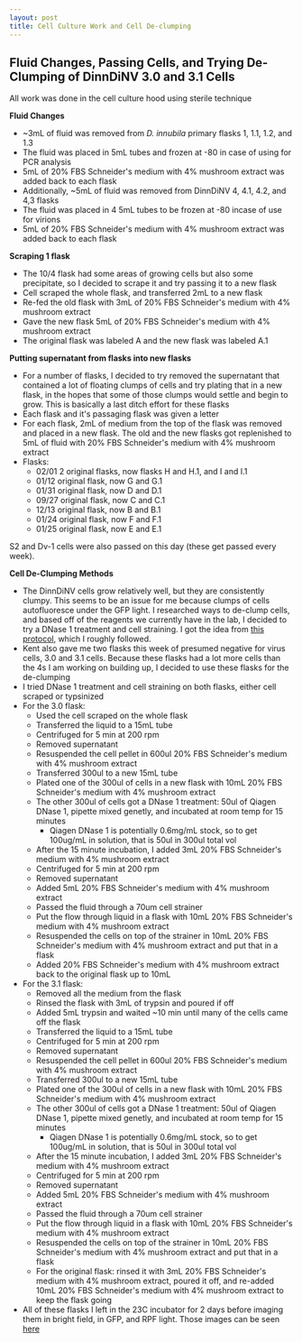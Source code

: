 ```yaml
---
layout: post
title: Cell Culture Work and Cell De-clumping 
---
```


## Fluid Changes, Passing Cells, and Trying De-Clumping of DinnDiNV 3.0 and 3.1 Cells 

All work was done in the cell culture hood using sterile technique 

**Fluid Changes**

- ~3mL of fluid was removed from _D. innubila_ primary flasks 1, 1.1, 1.2, and 1.3 
- The fluid was placed in 5mL tubes and frozen at -80 in case of using for PCR analysis 
- 5mL of 20% FBS Schneider's medium with 4% mushroom extract was added back to each flask 
- Additionally, ~5mL of fluid was removed from DinnDiNV 4, 4.1, 4.2, and 4,3 flasks 
- The fluid was placed in 4 5mL tubes to be frozen at -80 incase of use for virions 
- 5mL of 20% FBS Schneider's medium with 4% mushroom extract was added back to each flask

**Scraping 1 flask**

- The 10/4 flask had some areas of growing cells but also some precipitate, so I decided to scrape it and try passing it to a new flask 
- Cell scraped the whole flask, and transferred 2mL to a new flask 
- Re-fed the old flask with 3mL of 20% FBS Schneider's medium with 4% mushroom extract
- Gave the new flask 5mL of 20% FBS Schneider's medium with 4% mushroom extract 
- The original flask was labeled A and the new flask was labeled A.1 

**Putting supernatant from flasks into new flasks**

- For a number of flasks, I decided to try removed the supernatant that contained a lot of floating clumps of cells and try plating that in a new flask, in the hopes that some of those clumps would settle and begin to grow. This is basically a last ditch effort for these flasks 
- Each flask and it's passaging flask was given a letter
- For each flask, 2mL of medium from the top of the flask was removed and placed in a new flask. The old and the new flasks got replenished to 5mL of fluid with 20% FBS Schneider's medium with 4% mushroom extract
- Flasks:
    - 02/01 2 original flasks, now flasks H and H.1, and I and I.1
    - 01/12 original flask, now G and G.1 
    - 01/31 original flask, now D and D.1 
    - 09/27 original flask, now C and C.1
    - 12/13 original flask, now B and B.1 
    - 01/24 original flask, now F and F.1
    - 01/25 original flask, now E and E.1 

S2 and Dv-1 cells were also passed on this day (these get passed every week). 

**Cell De-Clumping Methods**

- The DinnDiNV cells grow relatively well, but they are consistently clumpy. This seems to be an issue for me because clumps of cells autofluoresce under the GFP light. I researched ways to de-clump cells, and based off of the reagents we currently have in the lab, I decided to try a DNase 1 treatment and cell straining. I got the idea from [this protocol](https://www.stemcell.com/how-to-reduce-cell-clumping-in-single-cell-suspensions-with-dnase.html#:~:text=Add%20DNase%20I%20Solution%20dropwise,10%20minutes%20at%20room%20temperature.), which I roughly followed. 
- Kent also gave me two flasks this week of presumed negative for virus cells, 3.0 and 3.1 cells. Because these flasks had a lot more cells than the 4s I am working on building up, I decided to use these flasks for the de-clumping
- I tried DNase 1 treatment and cell straining on both flasks, either cell scraped or typsinized 
- For the 3.0 flask:
    - Used the cell scraped on the whole flask 
    - Transferred the liquid to a 15mL tube 
    - Centrifuged for 5 min at 200 rpm 
    - Removed supernatant
    - Resuspended the cell pellet in 600ul 20% FBS Schneider's medium with 4% mushroom extract
    - Transferred 300ul to a new 15mL tube 
    - Plated one of the 300ul of cells in a new flask with 10mL 20% FBS Schneider's medium with 4% mushroom extract 
    - The other 300ul of cells got a DNase 1 treatment: 50ul of Qiagen DNase 1, pipette mixed genetly, and incubated at room temp for 15 minutes 
        - Qiagen DNase 1 is potentially 0.6mg/mL stock, so to get 100ug/mL in solution, that is 50ul in 300ul total vol 
    - After the 15 minute incubation, I added 3mL 20% FBS Schneider's medium with 4% mushroom extract 
    - Centrifuged for 5 min at 200 rpm 
    - Removed supernatant 
    - Added 5mL 20% FBS Schneider's medium with 4% mushroom extract 
    - Passed the fluid through a 70um cell strainer 
    - Put the flow through liquid in a flask with 10mL 20% FBS Schneider's medium with 4% mushroom extract 
    - Resuspended the cells on top of the strainer in 10mL 20% FBS Schneider's medium with 4% mushroom extract and put that in a flask 
    - Added 20% FBS Schneider's medium with 4% mushroom extract back to the original flask up to 10mL
- For the 3.1 flask: 
    - Removed all the medium from the flask 
    - Rinsed the flask with 3mL of trypsin and poured if off 
    - Added 5mL trypsin and waited ~10 min until many of the cells came off the flask 
    - Transferred the liquid to a 15mL tube 
    - Centrifuged for 5 min at 200 rpm 
    - Removed supernatant
    - Resuspended the cell pellet in 600ul 20% FBS Schneider's medium with 4% mushroom extract
    - Transferred 300ul to a new 15mL tube 
    - Plated one of the 300ul of cells in a new flask with 10mL 20% FBS Schneider's medium with 4% mushroom extract 
    - The other 300ul of cells got a DNase 1 treatment: 50ul of Qiagen DNase 1, pipette mixed genetly, and incubated at room temp for 15 minutes 
        - Qiagen DNase 1 is potentially 0.6mg/mL stock, so to get 100ug/mL in solution, that is 50ul in 300ul total vol 
    - After the 15 minute incubation, I added 3mL 20% FBS Schneider's medium with 4% mushroom extract 
    - Centrifuged for 5 min at 200 rpm 
    - Removed supernatant 
    - Added 5mL 20% FBS Schneider's medium with 4% mushroom extract 
    - Passed the fluid through a 70um cell strainer 
    - Put the flow through liquid in a flask with 10mL 20% FBS Schneider's medium with 4% mushroom extract 
    - Resuspended the cells on top of the strainer in 10mL 20% FBS Schneider's medium with 4% mushroom extract and put that in a flask 
    - For the original flask: rinsed it with 3mL 20% FBS Schneider's medium with 4% mushroom extract, poured it off, and re-added 10mL 20% FBS Schneider's medium with 4% mushroom extract to keep the flask going 
- All of these flasks I left in the 23C incubator for 2 days before imaging them in bright field, in GFP, and RPF light. Those images can be seen [here](https://docs.google.com/presentation/d/1hicpjY6q7LmndFaax3acetaq_nbNq_BzQn9T2HwI3oo/edit#slide=id.p)